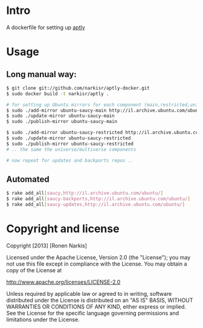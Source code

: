 # Intro

A dockerfile for setting up [aptly](http://www.aptly.info/)

# Usage

## Long manual way:

```bash
$ git clone git://github.com/narkisr/aptly-docker.git
$ sudo docker build -t narkisr/aptly .

# for setting up Ubuntu mirrors for each component (main,restricted,universe,multiverse)
$ sudo ./add-mirror ubuntu-saucy-main http://il.archive.ubuntu.com/ubuntu/ saucy main
$ sudo ./update-mirror ubuntu-saucy-main
$ sudo ./publish-mirror ubuntu-saucy-main

$ sudo ./add-mirror ubuntu-saucy-restricted http://il.archive.ubuntu.com/ubuntu/ saucy restricted
$ sudo ./update-mirror ubuntu-saucy-restricted
$ sudo ./publish-mirror ubuntu-saucy-restricted
# .. the same the universe/multiverse components

# now repeat for updates and backports repos .. 
```

## Automated

```bash
$ rake add_all[saucy,http://il.archive.ubuntu.com/ubuntu/]
$ rake add_all[saucy-backports,http://il.archive.ubuntu.com/ubuntu/]
$ rake add_all[saucy-updates,http://il.archive.ubuntu.com/ubuntu/]
```

# Copyright and license
Copyright [2013] [Ronen Narkis]

Licensed under the Apache License, Version 2.0 (the "License"); you may not use this file except in compliance with the License. You may obtain a copy of the License at

http://www.apache.org/licenses/LICENSE-2.0

Unless required by applicable law or agreed to in writing, software distributed under the License is distributed on an "AS IS" BASIS, WITHOUT WARRANTIES OR CONDITIONS OF ANY KIND, either express or implied. See the License for the specific language governing permissions and limitations under the License.
